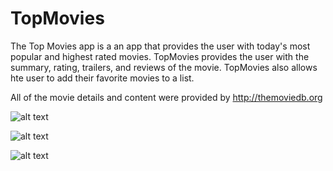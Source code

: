 # TopMovies

The Top Movies app is a an app that provides the user with today's most popular and highest rated movies. TopMovies provides
the user with the summary, rating, trailers, and reviews of the movie. TopMovies also allows hte user to add their favorite
movies to a list.

All of the movie details and content were provided by http://themoviedb.org

![alt text](http://i1320.photobucket.com/albums/u528/pakjoonhee/Movies1_resize_zpsrcfau1va.png)


![alt text](http://i1320.photobucket.com/albums/u528/pakjoonhee/Movies2_resize_zpsd0ir21pr.png)



![alt text](http://i1320.photobucket.com/albums/u528/pakjoonhee/Movies3_resize_zpsy7boszgl.png)

